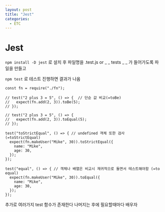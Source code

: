 ```yaml
---
layout: post
title: "Jest"
categories:
  - ETC
---
```


# Jest

`npm install -D jest` 로 설치 후 파일명을 .test.js or \_ _ tests _ \_ 가 들어가도록 파일을 만들고

`npm test` 로 테스트 진행하면 결과가 나옴

```
const fn = require("./fn");

// test("2 plus 3 = 5", () => {  // 단순 값 비교(=toBe)
//   expect(fn.add(2, 3)).toBe(5);
// });

// test("2 plus 3 = 5", () => {
//   expect(fn.add(2, 3)).toEqual(5);
// });

test("toStrictEqual", () => { // undefined 객체 또한 검사 (=toStrictEqual)
  expect(fn.makeUser("Mike", 30)).toStrictEqual({
    name: "Mike",
    age: 30,
  });
});

test("equal", () => { // 객체나 배열은 비교시 재귀적으로 돌면서 테스트해야함 (=to equal)
  expect(fn.makeUser("Mike", 30)).toEqual({
    name: "Mike",
    age: 30,
  });
});
```

추가로 여러가지 test 함수가 존재한다 나머지는 후에 필요할때마다 배우자
